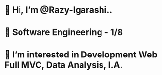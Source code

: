 # 👋 Hi, I’m @Razy-Igarashi..
# 👋 Software Engineering - 1/8
# 👀 I’m interested in Development Web Full MVC, Data Analysis, I.A.
